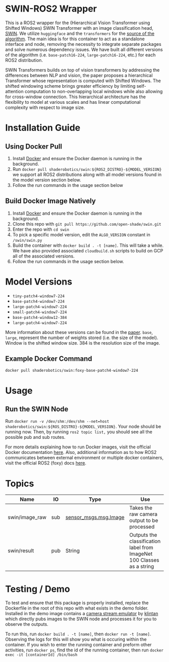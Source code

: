 # SWIN-ROS2 Wrapper

This is a ROS2 wrapper for the (Hierarchical Vision Transformer using Shifted Windows) SWIN Transformer with an image classification head, [SWIN](https://arxiv.org/abs/2103.14030). We utilize `huggingface` and the `transformers` for the [source of the algorithm](https://huggingface.co/microsoft/swin-tiny-patch4-window7-224). The main idea is for this container to act as a standalone interface and node, removing the necessity to integrate separate packages and solve numerous dependency issues. We have built all different versions of the algorithm (i.e. `base-patch16-224`, `large-patch16-224`, etc.) for each ROS2 distribution.

SWIN Transformers builds on top of vision transformers by addressing the differences between NLP and vision, the paper proposes a hierarchical Transformer whose representation is computed with Shifted Windows. The shifted windowing scheme brings greater efficiency by limiting self-attention computation to non-overlapping local windows while also allowing for cross-window connection. This hierarchical architecture has the flexibility to model at various scales and has linear computational complexity with respect to image size.

# Installation Guide

## Using Docker Pull
1. Install [Docker](https://www.docker.com/) and ensure the Docker daemon is running in the background.
2. Run ```docker pull shaderobotics/swin:${ROS2_DISTRO}-${MODEL_VERSION}``` we support all ROS2 distributions along with all model versions found in the model version section below.
3. Follow the run commands in the usage section below

## Build Docker Image Natively
1. Install [Docker](https://www.docker.com/) and ensure the Docker daemon is running in the background.
2. Clone this repo with ```git pull https://github.com/open-shade/swin.git```
3. Enter the repo with ```cd swin```
4. To pick a specific model version, edit the `ALGO_VERSION` constant in `/swin/swin.py`
5. Build the container with ```docker build . -t [name]```. This will take a while. We have also provided associated `cloudbuild.sh` scripts to build on GCP all of the associated versions.
6. Follow the run commands in the usage section below.

# Model Versions

* ```tiny-patch4-window7-224```
* ```base-patch4-window7-224```
* ```large-patch4-window7-224```
* ```small-patch4-window7-224```
* ```base-patch4-window12-384```
* ```large-patch4-window7-224```

More information about these versions can be found in the [paper](https://arxiv.org/abs/2010.11929). `base`, `large`, represent the number of weights stored (i.e. the size of the model). Window is the shifted window size. 384 is the resolution size of the image. 

## Example Docker Command

```bash
docker pull shaderobotics/swin:foxy-base-patch4-window7-224
```

# Usage
## Run the SWIN Node 
Run ```docker run -v /dev/shm:/dev/shm --net=host shaderobotics/swin:${ROS_DISTRO}-${MODEL_VERSION}```. Your node should be running now. Then, by running ```ros2 topic list,``` you should see all the possible pub and sub routes.

For more details explaining how to run Docker images, visit the official Docker documentation [here](https://docs.docker.com/engine/reference/run/). Also, additional information as to how ROS2 communicates between external environment or multiple docker containers, visit the official ROS2 (foxy) docs [here](https://docs.ros.org/en/foxy/How-To-Guides/Run-2-nodes-in-single-or-separate-docker-containers.html#). 

# Topics

| Name                   | IO  | Type                             | Use                                                               |
|------------------------|-----|----------------------------------|-------------------------------------------------------------------|
| swin/image_raw       | sub | [sensor_msgs.msg.Image](http://docs.ros.org/en/noetic/api/sensor_msgs/html/msg/Image.html)            | Takes the raw camera output to be processed                       |
 | swin/result           | pub | String            | Outputs the classification label from ImageNet 100 Classes as a string |

# Testing / Demo
To test and ensure that this package is properly installed, replace the Dockerfile in the root of this repo with what exists in the demo folder. Installed in the demo image contains a [camera stream emulator](https://github.com/klintan/ros2_video_streamer) by [klintan](https://github.com/klintan) which directly pubs images to the SWIN node and processes it for you to observe the outputs.

To run this, run ```docker build . -t [name]```, then ```docker run -t [name]```. Observing the logs for this will show you what is occuring within the container. If you wish to enter the running container and preform other activities, run ```docker ps```, find the id of the running container, then run ```docker exec -it [containerId] /bin/bash```